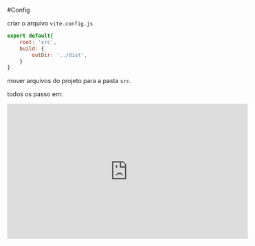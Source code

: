 #Config

criar o arquivo `vite.config.js`

```javascript
export default{
    root: 'src',
    build: {
        outDir: '../dist',
    }
}
```

mover arquivos do projeto para a pasta `src`.

todos os passo em:

<iframe width="560" height="315" src="https://www.youtube.com/embed/fR0pYguVyQA?si=N_Gpo7iI79QrtAva" title="YouTube video player" frameborder="0" allow="accelerometer; autoplay; clipboard-write; encrypted-media; gyroscope; picture-in-picture; web-share" referrerpolicy="strict-origin-when-cross-origin" allowfullscreen></iframe>
